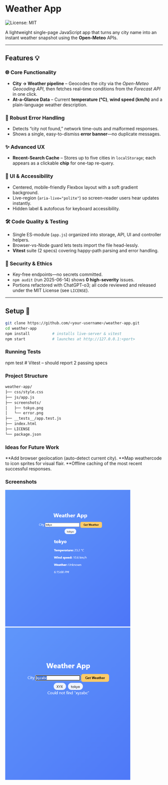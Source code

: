 # Weather App  
![License: MIT](https://img.shields.io/badge/License-MIT-blue.svg)

A lightweight single-page JavaScript app that turns any city name into an instant weather snapshot using the **Open-Meteo** APIs.

---

## Features 💡

### 🌐 Core Functionality
- **City → Weather pipeline** – Geocodes the city via the *Open-Meteo Geocoding API*, then fetches real-time conditions from the *Forecast API* in one click.  
- **At-a-Glance Data** – Current **temperature (°C)**, **wind speed (km/h)** and a plain-language weather description.

### 🚦 Robust Error Handling
- Detects “city not found,” network time-outs and malformed responses.  
- Shows a single, easy-to-dismiss **error banner**—no duplicate messages.

### ✨ Advanced UX
- **Recent-Search Cache** – Stores up to five cities in `localStorage`; each appears as a clickable **chip** for one-tap re-query.

### 🎨 UI & Accessibility
- Centered, mobile-friendly Flexbox layout with a soft gradient background.  
- Live-region (`aria-live="polite"`) so screen-reader users hear updates instantly.  
- Hidden label & autofocus for keyboard accessibility.

### 🛠️ Code Quality & Testing
- Single ES-module (`app.js`) organized into storage, API, UI and controller helpers.  
- Browser-vs-Node guard lets tests import the file head-lessly.  
- **Vitest** suite (2 specs) covering happy-path parsing and error handling.

### 🔐 Security & Ethics
- Key-free endpoints—no secrets committed.  
- `npm audit` (run 2025-06-14) shows **0 high-severity** issues.  
- Portions refactored with ChatGPT-o3; all code reviewed and released under the MIT License (see `LICENSE`).

---

## Setup 🚀

```bash
git clone https://github.com/<your-username>/weather-app.git
cd weather-app
npm install          # installs live-server & vitest
npm start            # launches at http://127.0.0.1:<port>
```

### Running Tests
npm test             # Vitest – should report 2 passing specs

### Project Structure
```bash
weather-app/
├── css/style.css
├── js/app.js
├── screenshots/
│   ├── tokyo.png
│   └── error.png
├── __tests__/app.test.js
├── index.html
├── LICENSE
└── package.json
```
### Ideas for Future Work
**Add browser geolocation (auto-detect current city).
**Map weathercode to icon sprites for visual flair.
**Offline caching of the most recent successful responses.

### Screenshots
<img src="screenshots/tokyo.png" width="400">

<img src="screenshots/error.png" width="400">

